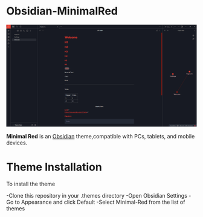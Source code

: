 # Obsidian-MinimalRed

![alt text](image.png)

**Minimal Red** is an [Obsidian](https://obsidian.md/) theme,compatible with PCs, tablets, and mobile devices.

# Theme Installation
To install the theme

-Clone this repository in your .themes directory
-Open Obsidian Settings
-Go to Appearance and click Default
-Select Minimal-Red from the list of themes
